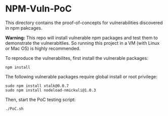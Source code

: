 # NPM-Vuln-PoC

This directory contains the proof-of-concepts for vulnerabilities discovered in npm pakcages. 

**Warning:** This repo will install vulnerable npm packages and test them to demonstrate the vulnerabitlies. So running this project in a VM (with Linux or Mac OS) is highly recommended.

To reproduce the vulnerabilites, first install the vulnerable packages: 

```
npm install
```

The following vulnerable packages require global install or root privilege:

```
sudo npm install xtalk@0.0.7
sudo npm install nodeload-nmickuli@1.0.3
```

Then, start the PoC testing script:

```
./PoC.sh
```

